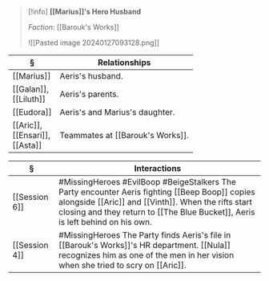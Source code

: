 >[!info] 
>**[[Marius]]'s Hero Husband**
>
>*Faction*: [[Barouk's Works]]
>
>![[Pasted image 20240127093128.png]]

| § | Relationships |
| ---- | ---- |
| [[Marius]] | Aeris's husband. |
| [[Galan]], <br>[[Liluth]] | Aeris's parents. |
| [[Eudora]] | Aeris's and Marius's daughter. |
| [[Aric]],<br>[[Ensari]],<br>[[Asta]] | Teammates at [[Barouk's Works]]. |

| § | Interactions |
| ---- | ---- |
| [[Session 6]] | #MissingHeroes #EvilBoop #BeigeStalkers The Party encounter Aeris fighting [[Beep Boop]] copies alongside [[Aric]] and [[Vinth]]. When the rifts start closing and they return to [[The Blue Bucket]], Aeris is left behind on his own. |
| [[Session 4]] | #MissingHeroes The Party finds Aeris's file in [[Barouk's Works]]'s HR department. [[Nula]] recognizes him as one of the men in her vision when she tried to scry on [[Aric]]. |

